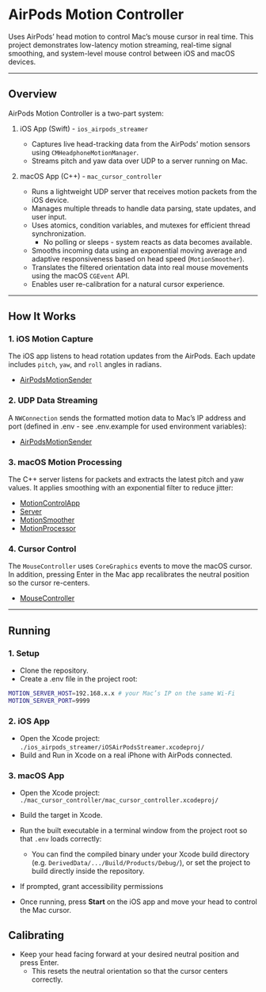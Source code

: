 # AirPods Motion Controller

Uses AirPods’ head motion to control Mac’s mouse cursor in real time.
This project demonstrates low-latency motion streaming, real-time signal
smoothing, and system-level mouse control between iOS and macOS devices.

---

## Overview

AirPods Motion Controller is a two-part system:

1. iOS App (Swift) - `ios_airpods_streamer`
   - Captures live head-tracking data from the AirPods’ motion sensors
     using `CMHeadphoneMotionManager`.
   - Streams pitch and yaw data over UDP to a server running on Mac.

2. macOS App (C++) - `mac_cursor_controller`
   - Runs a lightweight UDP server that receives motion packets from the iOS device.
   - Manages multiple threads to handle data parsing, state updates, and user
     input.
   - Uses atomics, condition variables, and mutexes for efficient thread
     synchronization.
     - No polling or sleeps - system reacts as data becomes available.
   - Smooths incoming data using an exponential moving average and adaptive
     responsiveness based on head speed (`MotionSmoother`).
   - Translates the filtered orientation data into real mouse movements using
     the macOS `CGEvent` API.
   - Enables user re-calibration for a natural cursor experience.

---

## How It Works

### 1. iOS Motion Capture

The iOS app listens to head rotation updates from the AirPods.
Each update includes `pitch`, `yaw`, and `roll` angles in radians.

- [AirPodsMotionSender](./ios_airpods_streamer/iOSAirPodsStreamer/AirPodsMotionSender.swift)

### 2. UDP Data Streaming

A `NWConnection` sends the formatted motion data to Mac’s IP address and port
(defined in .env - see .env.example for used environment variables):

- [AirPodsMotionSender](./ios_airpods_streamer/iOSAirPodsStreamer/AirPodsMotionSender.swift)

### 3. macOS Motion Processing

The C++ server listens for packets and extracts the latest pitch and yaw values.
It applies smoothing with an exponential filter to reduce jitter:

- [MotionControlApp](./mac_cursor_controller/App.hpp)
- [Server](./mac_cursor_controller/Server.hpp)
- [MotionSmoother](./mac_cursor_controller/MotionSmoother.hpp)
- [MotionProcessor](./mac_cursor_controller/MotionProcessor.hpp)

### 4. Cursor Control

The `MouseController` uses `CoreGraphics` events to move the macOS cursor.
In addition, pressing Enter in the Mac app recalibrates the neutral position
so the cursor re-centers.

- [MouseController](./mac_cursor_controller/MouseController.hpp)

---

## Running

### 1. Setup

- Clone the repository.
- Create a .env file in the project root:

```sh
MOTION_SERVER_HOST=192.168.x.x # your Mac’s IP on the same Wi-Fi
MOTION_SERVER_PORT=9999
```

### 2. iOS App

- Open the Xcode project: `./ios_airpods_streamer/iOSAirPodsStreamer.xcodeproj/`
- Build and Run in Xcode on a real iPhone with AirPods connected.

### 3. macOS App

- Open the Xcode project: `./mac_cursor_controller/mac_cursor_controller.xcodeproj/`
- Build the target in Xcode.
- Run the built executable in a terminal window from the project root so
  that `.env` loads correctly:
  - You can find the compiled binary under your Xcode build directory
    (e.g. `DerivedData/.../Build/Products/Debug/`), or set the project to build
    directly inside the repository.
- If prompted, grant accessibility permissions

- Once running, press **Start** on the iOS app and move your head to control the
  Mac cursor.

## Calibrating

- Keep your head facing forward at your desired neutral position and press Enter.
  - This resets the neutral orientation so that the cursor centers correctly.
